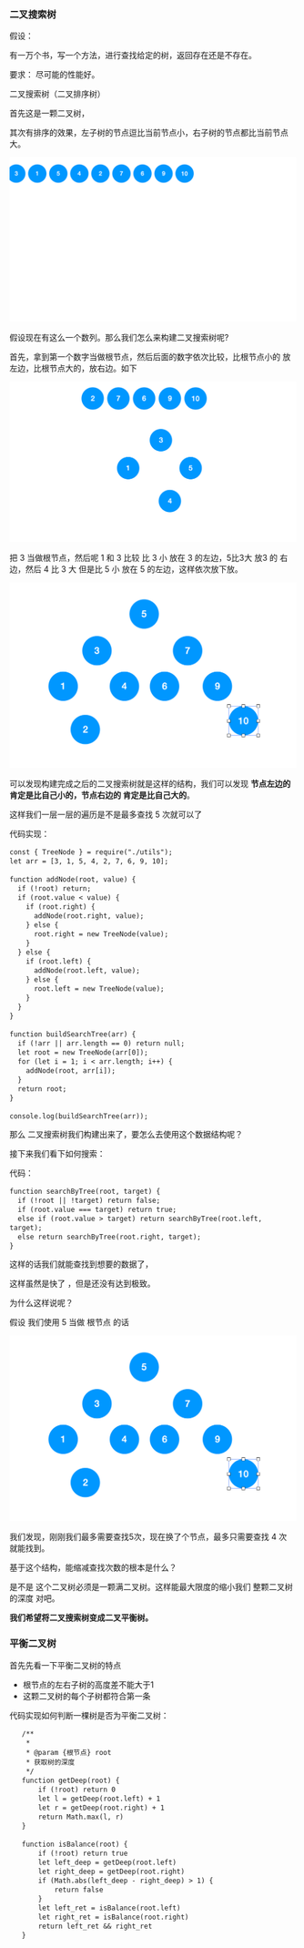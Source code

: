 ### 二叉搜索树

假设：

有一万个书，写一个方法，进行查找给定的树，返回存在还是不存在。

要求： 尽可能的性能好。



二叉搜索树（二叉排序树）

首先这是一颗二叉树，

其次有排序的效果，左子树的节点逗比当前节点小，右子树的节点都比当前节点大。

![截屏2022-04-17 21.24.20](/Problem/picture/二叉搜索树-1.png)

假设现在有这么一个数列。那么我们怎么来构建二叉搜索树呢?

首先，拿到第一个数字当做根节点，然后后面的数字依次比较，比根节点小的 放左边，比根节点大的，放右边。如下

![截屏2022-04-17 21.27.23](/Problem/picture/二叉搜索树-2.png)

把 3 当做根节点，然后呢 1 和 3 比较 比 3 小 放在 3 的左边，5比3大 放3 的 右边，然后 4 比 3 大 但是比 5 小 放在 5 的左边，这样依次放下放。

![截屏2022-04-17 21.30.50](/Problem/picture/二叉搜索树-3.png)

可以发现构建完成之后的二叉搜索树就是这样的结构，我们可以发现 **节点左边的 肯定是比自己小的，节点右边的 肯定是比自己大的**。

这样我们一层一层的遍历是不是最多查找 5 次就可以了

 代码实现：

```
const { TreeNode } = require("./utils");
let arr = [3, 1, 5, 4, 2, 7, 6, 9, 10];

function addNode(root, value) {
  if (!root) return;
  if (root.value < value) {
    if (root.right) {
      addNode(root.right, value);
    } else {
      root.right = new TreeNode(value);
    }
  } else {
    if (root.left) {
      addNode(root.left, value);
    } else {
      root.left = new TreeNode(value);
    }
  }
}

function buildSearchTree(arr) {
  if (!arr || arr.length == 0) return null;
  let root = new TreeNode(arr[0]);
  for (let i = 1; i < arr.length; i++) {
    addNode(root, arr[i]);
  }
  return root;
}

console.log(buildSearchTree(arr));
```

那么 二叉搜索树我们构建出来了，要怎么去使用这个数据结构呢？

接下来我们看下如何搜索：

代码：

```
function searchByTree(root, target) {
  if (!root || !target) return false;
  if (root.value === target) return true;
  else if (root.value > target) return searchByTree(root.left, target);
  else return searchByTree(root.right, target);
}
```

这样的话我们就能查找到想要的数据了，

这样虽然是快了 ，但是还没有达到极致。

为什么这样说呢？

假设 我们使用 5 当做 根节点 的话

![截屏2022-04-17 22.14.11](/Problem/picture/二叉搜索树-3.png)

我们发现，刚刚我们最多需要查找5次，现在换了个节点，最多只需要查找 4 次 就能找到。

基于这个结构，能缩减查找次数的根本是什么？

是不是 这个二叉树必须是一颗满二叉树。这样能最大限度的缩小我们 整颗二叉树的深度 对吧。



**我们希望将二叉搜索树变成二叉平衡树。**


### 平衡二叉树

 首先先看一下平衡二叉树的特点

+ 根节点的左右子树的高度差不能大于1
+ 这颗二叉树的每个子树都符合第一条

代码实现如何判断一棵树是否为平衡二叉树：
```
   /**
    * 
    * @param {根节点} root 
    * 获取树的深度
    */
   function getDeep(root) {
       if (!root) return 0
       let l = getDeep(root.left) + 1
       let r = getDeep(root.right) + 1
       return Math.max(l, r)
   }

   function isBalance(root) {
       if (!root) return true
       let left_deep = getDeep(root.left)
       let right_deep = getDeep(root.right)
       if (Math.abs(left_deep - right_deep) > 1) {
           return false
       }
       let left_ret = isBalance(root.left)
       let right_ret = isBalance(root.right)
       return left_ret && right_ret
   }
```
